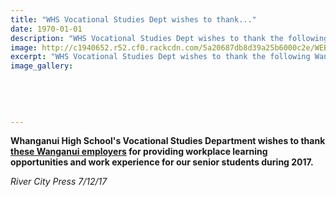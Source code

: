 ```yaml
---
title: "WHS Vocational Studies Dept wishes to thank..."
date: 1970-01-01
description: "WHS Vocational Studies Dept wishes to thank the following Wanganui employers for providing workplace learning opportunities and..."
image: http://c1940652.r52.cf0.rackcdn.com/5a20687db8d39a25b6000c2e/WEBSITE-CREST-used-SEPT-2017.jpg
excerpt: "WHS Vocational Studies Dept wishes to thank the following Wanganui employers for providing workplace learning opportunities and.."
image_gallery:
    
    
    
    
    
---
```


<p><strong>Whanganui High School's Vocational Studies Department wishes to thank <a href="http://c1940652.r52.cf0.rackcdn.com/5a2df2d5b8d39a41ae000465/WHS-Gateway-page-for-RCP-(002).pdf">these Wanganui employers</a>&nbsp;for providing workplace learning opportunities and work experience for our senior students during 2017.</strong></p>
<p><em>River City Press 7/12/17</em></p>

